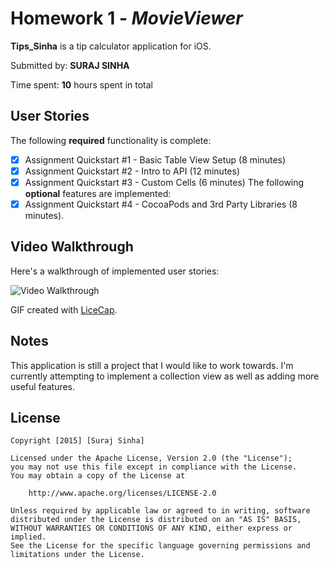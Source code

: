# Homework 1 - *MovieViewer*

**Tips_Sinha** is a tip calculator application for iOS.

Submitted by: **SURAJ SINHA**

Time spent: **10** hours spent in total

## User Stories

The following **required** functionality is complete:





* [x] Assignment Quickstart #1 - Basic Table View Setup (8 minutes)
* [x] Assignment Quickstart #2 - Intro to API (12 minutes)
* [x] Assignment Quickstart #3 - Custom Cells (6 minutes)
The following **optional** features are implemented:
* [x] Assignment Quickstart #4 - CocoaPods and 3rd Party Libraries (8 minutes).

## Video Walkthrough 

Here's a walkthrough of implemented user stories:

<img src='http://imgur.com/Z5AsV5y' title='Video Walkthrough' width='' alt='Video Walkthrough' />

GIF created with [LiceCap](http://www.cockos.com/licecap/).

## Notes

This application is still a project that I would like to work towards. I'm currently attempting to implement a collection view as well as adding more useful features.

## License

    Copyright [2015] [Suraj Sinha]

    Licensed under the Apache License, Version 2.0 (the "License");
    you may not use this file except in compliance with the License.
    You may obtain a copy of the License at

        http://www.apache.org/licenses/LICENSE-2.0

    Unless required by applicable law or agreed to in writing, software
    distributed under the License is distributed on an "AS IS" BASIS,
    WITHOUT WARRANTIES OR CONDITIONS OF ANY KIND, either express or implied.
    See the License for the specific language governing permissions and
    limitations under the License.
